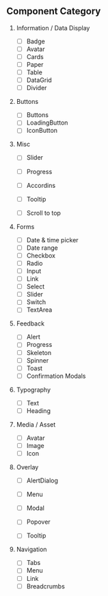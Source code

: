 ## Component Category

1. Information / Data Display

   - [ ] Badge
   - [ ] Avatar
   - [ ] Cards
   - [ ] Paper
   - [ ] Table
   - [ ] DataGrid
   - [ ] Divider

2. Buttons

   - [ ] Buttons
   - [ ] LoadingButton
   - [ ] IconButton

3. Misc

   - [ ] Slider
   - [ ] Progress
   - [ ] Accordins
   - [ ] Tooltip
   - [ ] Scroll to top
  

4. Forms

   - [ ] Date & time picker
   - [ ] Date range
   - [ ] Checkbox
   - [ ] Radio
   - [ ] Input
   - [ ] Link
   - [ ] Select
   - [ ] Slider
   - [ ] Switch
   - [ ] TextArea

5. Feedback

   - [ ] Alert
   - [ ] Progress
   - [ ] Skeleton
   - [ ] Spinner
   - [ ] Toast
   - [ ] Confirmation Modals

6. Typography

    - [ ] Text
    - [ ] Heading

7. Media / Asset

    - [ ] Avatar
    - [ ] Image
    - [ ] Icon

8. Overlay

    - [ ] AlertDialog
    - [ ] Menu
    - [ ] Modal
    - [ ] Popover
    - [ ] Tooltip


9. Navigation

   - [ ] Tabs
   - [ ] Menu
   - [ ] Link
   - [ ] Breadcrumbs